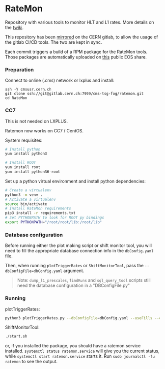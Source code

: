 # RateMon

Repository with various tools to monitor HLT and L1 rates. More details on the [twiki](https://twiki.cern.ch/twiki/bin/viewauth/CMS/RateMonitoringScriptWithReferenceComparison).

This repository has been [mirrored](https://gitlab.cern.ch/cms-tsg-fog/RateMon) on the CERN gitlab, to allow the usage of the gitlab CI/CD tools. The two are kept in sync.

Each commit triggers a build of a RPM package for the RateMon tools. Those packages are automatically uploaded on [this](https://cernbox.cern.ch/index.php/s/TL7L81EaTE3Z8Zy) public EOS share.


### Preparation

Connect to online (.cms) network or lxplus and install: 

```    
ssh -Y cmsusr.cern.ch
git clone ssh://git@gitlab.cern.ch:7999/cms-tsg-fog/ratemon.git
cd RateMon
```

### CC7

This is not needed on LXPLUS.

Ratemon now works on CC7 / CentOS.

System requisites:

```bash
# Install python
yum install python3

# Install ROOT
yum install root
yum install python36-root
```

Set up a python virtual environment and install python dependencies:

```bash
# Create a virtualenv
python3 -m venv .
# Activate a virtualenv
source bin/activate
# Install RateMon requirements
pip3 install -r requirements.txt
# Set PYTHONPATH to look for ROOT py bindings
export PYTHONPATH="/root/root/lib:/root/lib"
```

### Database configuration

Before running either the plot making script or shift monitor tool, you will need to fill the appropriate database connection info in the `dbConfig.yaml` file.

Then, when running `plotTriggerRates` or `ShiftMonitorTool`, pass the `--dbConfigFile=dbConfig.yaml` argument.

> Note: `dump_l1_prescales`, `findRuns` and `sql_query_tool` scripts still need the database configuration in a "DBConfigFile.py"


### Running

plotTriggerRates:

```bash
python3 plotTriggerRates.py --dbConfigFile=dbConfig.yaml --useFills --createFit --bestFit --triggerList=TriggerLists/monitorlist_COLLISIONS.list 6303
```

ShiftMonitorTool:

```bash
./start.sh
```
or, if you installed the package, you should have a ratemon service installed. `systemctl status ratemon.service` will give you the current
status, while `systemctl start ratemon.service` starts it. Run `sudo journalctl -fu ratemon` to see the output.

